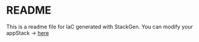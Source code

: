 # README
This is a readme file for IaC generated with StackGen.
You can modify your appStack -> [here](http://main.dev.stackgen.com/appstacks/4a2db87a-921d-4ad0-a615-16eb5af59e3e)
